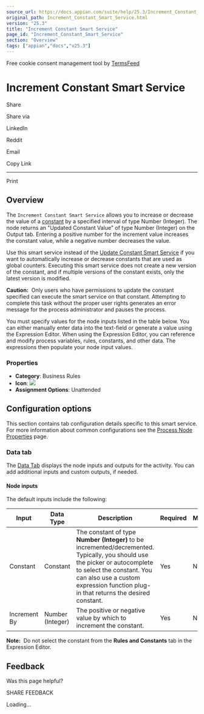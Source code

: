 ```yaml
---
source_url: https://docs.appian.com/suite/help/25.3/Increment_Constant_Smart_Service.html
original_path: Increment_Constant_Smart_Service.html
version: "25.3"
title: "Increment Constant Smart Service"
page_id: "Increment_Constant_Smart_Service"
section: "Overview"
tags: ["appian","docs","v25.3"]
---
```



Free cookie consent management tool by [TermsFeed](https://www.termsfeed.com/)

# Increment Constant Smart Service

Share

Share via

LinkedIn

Reddit

Email

Copy Link

* * *

Print

## Overview

The `Increment Constant Smart Service` allows you to increase or decrease the value of a [constant](Constants.html) by a specified interval of type Number (Integer). The node returns an "Updated Constant Value" of type Number (Integer) on the Output tab. Entering a positive number for the increment value increases the constant value, while a negative number decreases the value.

Use this smart service instead of the [Update Constant Smart Service](Update_Constant_Smart_Service.html) if you want to automatically increase or decrease constants that are used as global counters. Executing this smart service does not create a new version of the constant, and if multiple versions of the constant exists, only the latest version is modified.

**Caution:**  Only users who have permissions to update the constant specified can execute the smart service on that constant. Attempting to complete this task without the proper user rights generates an error message for the process administrator and pauses the process.

You must specify values for the node inputs listed in the table below. You can either manually enter data into the text-field or generate a value using the Expression Editor. When using the Expression Editor, you can reference and modify process variables, rules, constants, and other data. The expressions then populate your node input values.

### Properties

-   **Category**: Business Rules
-   **Icon**: ![](images/Smart_Service_Icons/Increment_Constant.png)
-   **Assignment Options**: Unattended

## Configuration options

This section contains tab configuration details specific to this smart service. For more information about common configurations see the [Process Node Properties](Process_Node_and_Smart_Service_Properties.html) page.

### Data tab

The [Data Tab](Process_Node_and_Smart_Service_Properties.html#data-tab) displays the node inputs and outputs for the activity. You can add additional inputs and custom outputs, if needed.

#### Node inputs

The default inputs include the following:

| Input | Data Type | Description | Required | Multiple |
| --- | --- | --- | --- | --- |
| Constant | Constant | The constant of type **Number (Integer)** to be incremented/decremented. Typically, you should use the picker or autocomplete to select the constant. You can also use a custom expression function plug-in that returns the desired constant. | Yes | No |
| Increment By | Number (Integer) | The positive or negative value by which to increment the constant. | Yes | No |

**Note:**  Do not select the constant from the **Rules and Constants** tab in the Expression Editor.

## Feedback

Was this page helpful?

SHARE FEEDBACK

Loading...